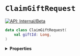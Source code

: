 # `ClaimGiftRequest`


[![API: Internal/Beta](https://img.shields.io/static/v1?label=API&message=Internal/Beta&color=red&style=flat-square)](/docs/developer-guide/core/api-conventions.md)



```kotlin
data class ClaimGiftRequest(
    val giftId: Long,
)
```

<details>
<summary>
<b>Properties</b>
</summary>

<details>
<summary>
<code>giftId</code>: <code><code><a href='https://kotlinlang.org/api/latest/jvm/stdlib/kotlin/-long/'>Long</a></code></code>
</summary>





</details>



</details>

